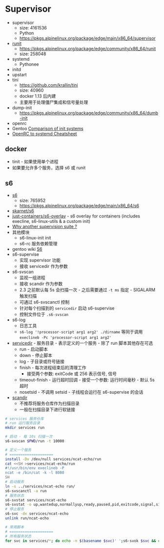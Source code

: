 # Supervisor

* supervisor
  * size: 4161536
  * Python
  * https://pkgs.alpinelinux.org/package/edge/main/x86_64/supervisor
* [runit](http://smarden.org/runit/)
  * https://pkgs.alpinelinux.org/package/edge/community/x86_64/runit
  * size: 258048
* systemd
  * Pythonee
* initd
* upstart
* tini
  * https://github.com/krallin/tini
  * size: 40960
  * docker 1.13 后内建
  * 主要用于处理僵尸集成和信号量处理
* dump-init
  * https://pkgs.alpinelinux.org/package/edge/community/x86_64/dumb-init
* openrc
* Gentoo [Comparison of init systems](https://wiki.gentoo.org/wiki/Comparison_of_init_systems)
* [OpenRC to systemd Cheatsheet](https://wiki.gentoo.org/wiki/OpenRC_to_systemd_Cheatsheet)

## docker
* tinit - 如果使用单个进程
* 如果要允许多个服务，选择 s6 或 runit

## s6
* [s6](https://skarnet.org/software/s6/)
  * size: 765952
  * https://pkgs.alpinelinux.org/package/edge/main/x86_64/s6
* [skarnet/s6](https://github.com/skarnet/s6)
* [just-containers/s6-overlay](https://github.com/just-containers/s6-overlay) - s6 overlay for containers (includes execline, s6-linux-utils & a custom init)
* [Why another supervision suite ?](https://skarnet.org/software/s6/why.html)
* 其他模块
  * s6-linux-init init
  * s6-rc 服务依赖管理
* gentoo wiki [S6](https://wiki.gentoo.org/wiki/S6)
* s6-supervise
  * 实现 supervisor 功能
  * 接收 servicedir 作为参数
* s6-svscan
  * 监视一组进程
  * 接收 scandir 作为参数
  * 2.3 之前默认每 5s 会扫描一次 - 之后需要通过 `-t ms` 指定 - SIGALARM 触发扫描
  * 可通过 s6-svscanctl 控制
  * 针对每个扫描到的 `servicedir` 启动 s6-supervise
  * 控制文件位于 `.s6-svscan`
* s6-log
  * 日志工具
  * `s6-log '!processor-script arg1 arg2' ./dirname` 等同于调用 `execlineb -Pc 'processor-script arg1 arg2'`
* [servicedir](https://www.skarnet.org/software/s6/servicedir.html) - 服务目录 - 表示定义的一个服务 - 除了 run 脚本其他存在可选
  * run - 启动脚本
  * down - 停止脚本
  * log - 子目录或符号链接
  * finish - 每次进程结束后的清理工作
    * 接受两个参数: exitCode 或 256 表示信号, 信号
  * timeout-finish - 运行超时回调 - 接受一个参数: 运行时间毫秒 - 默认 5s 超时
  * nosetsid - 不调用 setsid - 子线程会运行在 s6-supervise 的会话
* [scandir](https://www.skarnet.org/software/s6/scandir.html)
  * 不推荐将服务仓库作为扫描目录
  * 一般在扫描目录下进行软链接

```bash
# services 服务仓库
# run 运行服务目录
mkdir services run

# 启动 - 每 10s 扫描一次
s6-svscan $PWD/run -t 10000

# 定义一个服务
# ====================
install -Dv /dev/null services/ncat-echo/run
cat <<SH >services/ncat-echo/run
#!/usr/bin/env execlineb -P
ncat -e /bin/cat -k -l 8080
SH
# 启动服务
ln -s ../services/ncat-echo run/
s6-svscanctl -a run
# 服务状态
s6-svstat services/ncat-echo
s6-svstat -o up,wantedup,normallyup,ready,paused,pid,exitcode,signal,signum,updownsince,readysince,updownfor,readyfor services/ncat-echo
# 停止服务
s6-svc -dx services/ncat-echo
unlink run/ncat-echo

# 常用脚本
# ====================
# 所有服务状态
for svc in services/*; do echo -n $(basename $svc)' ';s6-svok $svc && echo ok || echo down;done
```
